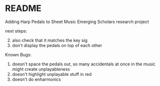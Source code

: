 # README #

Adding Harp Pedals to Sheet Music
Emerging Scholars research project


next steps:

2. also check that it matches the key sig
3. don't display the pedals on top of each other




Known Bugs:
1. doesn't space the pedals out, so many accidentals at once in the music might create unplayableness
2. doesn't highlight unplayable stuff in red
3. doesn't do enharmonics